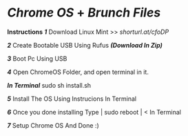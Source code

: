 # ***Chrome OS*** **+** ***Brunch Files***


**Instructions**
***1*** Download Linux Mint >> *shorturl.at/cfoDP*

***2*** Create Bootable USB Using Rufus ***(Download In Zip)***

***3*** Boot Pc Using USB

***4*** Open ChromeOS Folder, and open terminal in it.

***In Terminal*** 
sudo sh install.sh

***5*** Install The OS Using Instrucions In Terminal

***6*** Once you done installing Type | sudo reboot | < In Terminal

***7*** Setup Chrome OS And Done :)
